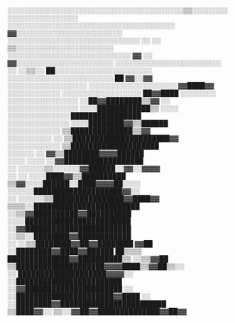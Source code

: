 ░░░░░░░░░░░░░░░░░░░░░░░░░░░░░░░░░░░░░░░░▒▒░░░░░░░░░░░░░░░░░░░░░░░░
░░░░░░░░░░░░░░░░░░░░░░░░░░░░░░░░░░░░░░  ▓▓░░░░░░░░░░░░░░░░░░░░░░░░
░░░░░░░░░░░░░░░░░░░░░░░░░░░░░░  ░░  ░░    ▒▒░░░░░░░░░░░░░░░░░░░░░░
░░░░░░░░░░░░░░░░░░░░░░░░░░░░    ▓▓    ░░  ▓▓░░░░░░░░░░░░░░░░░░░░░░
░░░░░░░░░░░░░░░░░░░░░░░░    ░░    ░░▒▒░░  ██░░░░░░░░░░░░░░░░░░░░░░
░░░░░░░░░░░░░░░░░░░░░░░░          ██  ▓▓░░▓▓    ░░░░░░░░░░░░░░░░░░
░░░░░░░░░░░░░░░░░░░░                ▓▓████▓▓          ░░░░░░░░░░░░
░░░░░░░░░░░░░░░░░░                    ██▓▓████            ░░░░░░░░
░░░░░░░░░░░░░░░░            ░░██▓▓████████▒▒▓▓                  ░░
░░░░░░░░░░░░░░░░            ░░░░████████████▒▒                ░░░░
░░░░░░░░░░░░░░                ████████████████                    
░░░░░░░░░░░░░░            ░░░░████████▓▓▒▒██████                  
░░░░░░░░░░░░                ▒▒██████████████▒▒▓▓                  
░░░░░░░░░░          ░░  ▒▒██████████████████████▓▓                
░░░░░░░░░░░░          ▒▒████████████████████                      
░░░░░░  ░░          ▓▓▒▒████████▓▓▓▓██████                        
░░░░        ░░░░    ░░▓▓██████████████████                        
░░        ░░░░░░▒▒░░░░░░▓▓██████░░▓▓░░▓▓▓▓                        
░░              ░░  ░░░░████▓▓▒▒██████████                        
                ▒▒▓▓░░░░██████░░████▓▓▓▓██░░░░                    
                ░░░░░░████████████████████▓▓░░                    
          ░░  ░░░░░░▒▒████████████████▓▓████▓▓                    
                ▒▒▒▒░░████████████████████████                    
                  ░░▒▒▓▓██████████▓▓██████████                    
                  ░░░░████████████████████████                    
                  ░░▓▓████████████████████████                    
                  ░░▒▒░░████████▓▓████████████                    
                ░░  ░░▒▒████████▓▓██▓▓████████        ▓▓██        
                      ░░████████▓▓████▓▓██████    ██▒▒▒▒          
                        ██████████████▓▓██████████▒▒      ░░▒▒▓▓██
                        ▒▒████████████████████▓▓▓▓████▒▒▓▓██▒▒░░  
                ░░        ████████████████████▓▓▓▓░░              
                        ░░████████████████████████                
                      ░░▓▓██████████████████████    ░░            
                  ░░██████████████████████▓▓████  ░░              
            ░░████████▓▓████████████████████████                  
        ▒▒████▓▓░░  ▒▒░░▓▓██▓▓██████████████▓▓██▓▓                
